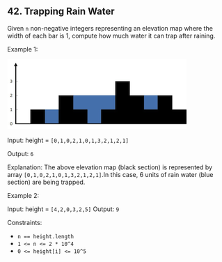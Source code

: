 ## 42. Trapping Rain Water

Given `n` non-negative integers representing an elevation map where the width of each bar is 1, compute how much water it can trap after raining.

Example 1:

![alt text](rainwatertrap.png)

Input: height = `[0,1,0,2,1,0,1,3,2,1,2,1]`

Output: `6`

Explanation: The above elevation map (black section) is represented by array `[0,1,0,2,1,0,1,3,2,1,2,1]`.In this case, 6 units of rain water (blue section) are being trapped.

Example 2:

Input: height = `[4,2,0,3,2,5]`
Output: `9`

Constraints:

- `n == height.length`
- `1 <= n <= 2 * 10^4`
- `0 <= height[i] <= 10^5`
